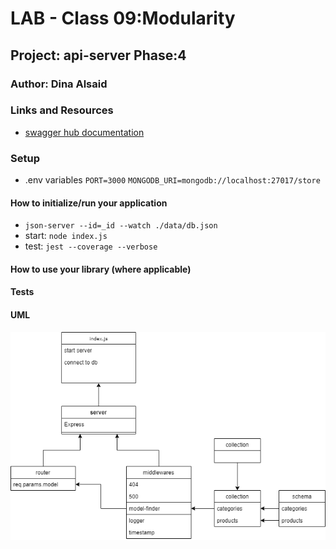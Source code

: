 # LAB - Class 09:Modularity

## Project: api-server Phase:4

### Author: Dina Alsaid

### Links and Resources

- [swagger hub documentation](https://app.swaggerhub.com/apis/dinaAlsaid/default-title1/0.1)

### Setup

- .env variables
`PORT=3000`
`MONGODB_URI=mongodb://localhost:27017/store`

#### How to initialize/run your application

- `json-server --id=_id --watch ./data/db.json`
- start: `node index.js`
- test: `jest --coverage --verbose`

#### How to use your library (where applicable)

#### Tests

#### UML

![UML](./uml2.png)
